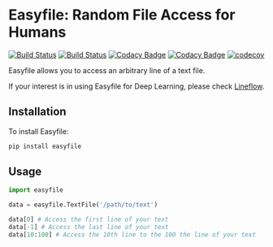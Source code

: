 # Easyfile: Random File Access for Humans
[![Build Status](https://travis-ci.org/yasufumy/easyfile.svg?branch=master)](https://travis-ci.org/yasufumy/easyfile)
[![Build Status](https://github.com/yasufumy/easyfile/workflows/Run%20CI%20build/badge.svg)](https://github.com/yasufumy/easyfile/actions?query=workflow%3A%22Run+CI+build%22)
 [![Codacy Badge](https://api.codacy.com/project/badge/Grade/b2c2289a10fd4f2284f436c961e81258)](https://www.codacy.com/manual/yasufumy/easyfile?utm_source=github.com&amp;utm_medium=referral&amp;utm_content=yasufumy/easyfile&amp;utm_campaign=Badge_Grade)
 [![Codacy Badge](https://api.codacy.com/project/badge/Coverage/b2c2289a10fd4f2284f436c961e81258)](https://www.codacy.com/manual/yasufumy/easyfile?utm_source=github.com&utm_medium=referral&utm_content=yasufumy/easyfile&utm_campaign=Badge_Coverage)
[![codecov](https://codecov.io/gh/yasufumy/easyfile/branch/master/graph/badge.svg)](https://codecov.io/gh/yasufumy/easyfile)

Easyfile allows you to access an arbitrary line of a text file.

If your interest is in using Easyfile for Deep Learning, please check [Lineflow](https://github.com/yasufumy/lineflow).

## Installation

To install Easyfile:

```bash
pip install easyfile
```

## Usage

```py
import easyfile

data = easyfile.TextFile('/path/to/text')

data[0] # Access the first line of your text
data[-1] # Access the last line of your text
data[10:100] # Access the 10th line to the 100 the line of your text
```
